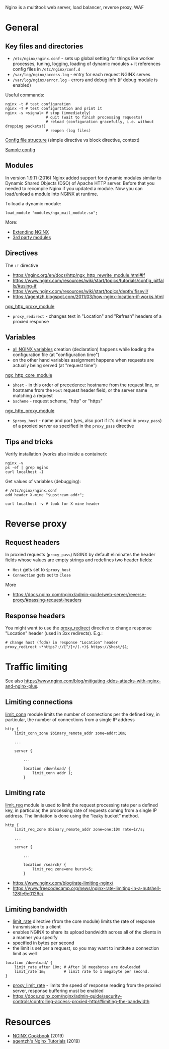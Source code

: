 Nginx is a multitool: web server, load balancer, reverse proxy, WAF

# General

## Key files and directories

* `/etc/nginx/nginx.conf` - sets up global setting for things like worker processes, tuning, logging, loading of dynamic modules + it references config files in `/etc/nginx/conf.d`
* `/var/log/nginx/access.log` - entry for each request NGINX serves
* `/var/log/nginx/error.log` - errors and debug info (if debug module is enabled)

Useful commands:

```
nginx -t # test configuration
nginx -T # test configurtation and print it
nginx -s <signal> # stop (immediately)
                  # quit (wait to finish processing requests)
                  # reload (configuration gracefully, i.e. without dropping packets!)
                  # reopen (log files) 
```

[Config file structure](https://nginx.org/en/docs/beginners_guide.html#conf_structure) (simple directive vs block directive, context)

[Sample config](https://www.nginx.com/resources/wiki/start/topics/examples/full/)

## Modules

In version 1.9.11 (2016) Nginx added support for dynamic modules similar to Dynamic Shared Objects (DSO) of Apache HTTP server. Before that you needed to recompile Nginx if you updated a module. Now you can load/unload a module into NGINX at runtime.

To load a dynamic module:

```
load_module "modules/ngx_mail_module.so";
```

More:

* [Extending NGINX](https://www.nginx.com/resources/wiki/extending/)
* [3rd party modules](https://www.nginx.com/resources/wiki/modules/)

## Directives

The `if` directive

* https://nginx.org/en/docs/http/ngx_http_rewrite_module.html#if
* https://www.nginx.com/resources/wiki/start/topics/tutorials/config_pitfalls/#using-if
* https://www.nginx.com/resources/wiki/start/topics/depth/ifisevil/
* https://agentzh.blogspot.com/2011/03/how-nginx-location-if-works.html

[ngx_http_proxy_module](https://nginx.org/en/docs/http/ngx_http_proxy_module.html)

* `proxy_redirect` - changes text in "Location" and "Refresh" headers of a proxied response

## Variables

* [all NGINX variables](http://nginx.org/en/docs/varindex.html) creation (declaration) happens while loading the configuration file (at "configuration time")
* on the other hand variables assignment happens when requests are actually being served (at "request time")

[ngx_http_core_module](http://nginx.org/en/docs/http/ngx_http_core_module.html)

* `$host` - in this order of precedence: hostname from the request line, or hostname from the `Host` request header field, or the server name matching a request
* `$scheme` - request scheme, "http" or "https"

[ngx_http_proxy_module](https://nginx.org/en/docs/http/ngx_http_proxy_module.html)

* `$proxy_host` - name and port (yes, also port if it's defined in `proxy_pass`) of a proxied server as specified in the `proxy_pass` directive

## Tips and tricks

Verify installation (works also inside a container):

```
nginx -v
ps -ef | grep nginx
curl localhost -I
```

Get values of variables (debugging):

```
# /etc/nginx/nginx.conf
add_header X-mine "$upstream_addr";

curl localhost -v # look for X-mine header
```

# Reverse proxy

## Request headers

In proxied requests (`proxy_pass`) NGINX by default eliminates the header fields whose values are empty strings and redefines two header fields:

* `Host` gets set to `$proxy_host`
* `Connection` gets set to `Close`

More

* https://docs.nginx.com/nginx/admin-guide/web-server/reverse-proxy/#passing-request-headers

## Response headers

You might want to use the [proxy_redirect](http://nginx.org/en/docs/http/ngx_http_proxy_module.html#proxy_redirect) directive to change response "Location" header (used in 3xx redirects). E.g.:

```
# change host (fqdn) in response "Location" header
proxy_redirect ~*https?://[^/]+/(.+)$ https://$host/$1;
```

# Traffic limiting

See also https://www.nginx.com/blog/mitigating-ddos-attacks-with-nginx-and-nginx-plus.

## Limiting connections

[limit_conn](http://nginx.org/en/docs/http/ngx_http_limit_conn_module.html) module limits the number of connections per the defined key, in particular, the number of connections from a single IP address

```
http {
    limit_conn_zone $binary_remote_addr zone=addr:10m;

    ...

    server {

        ...

        location /download/ {
            limit_conn addr 1;
        }
```

## Limiting rate

[limit_req](http://nginx.org/en/docs/http/ngx_http_limit_req_module.html) module is used to limit the request processing rate per a defined key, in particular, the processing rate of requests coming from a single IP address. The limitation is done using the “leaky bucket” method.

```
http {
    limit_req_zone $binary_remote_addr zone=one:10m rate=1r/s;

    ...

    server {

        ...

        location /search/ {
            limit_req zone=one burst=5;
        }
```

* https://www.nginx.com/blog/rate-limiting-nginx/
* https://www.freecodecamp.org/news/nginx-rate-limiting-in-a-nutshell-128fe9e0126c/

## Limiting bandwidth

* [limit_rate](http://nginx.org/en/docs/http/ngx_http_core_module.html#limit_rate) directive (from the core module) limits the rate of response transmission to a client
* enables NGINX to share its upload bandwidth across all of the clients in a manner you specify
* specified in bytes per second
* the limit is set per a request, so you may want to institute a connection limit as well

```
location /download/ {
    limit_rate_after 10m; # After 10 megabytes are dowloaded
    limit_rate 1m;        # limit rate to 1 megabyte per second.
}
```

* [proxy_limit_rate](https://nginx.org/en/docs/http/ngx_http_proxy_module.html#proxy_limit_rate) - limits the speed of response reading from the proxied server, response buffering must be enabled
* https://docs.nginx.com/nginx/admin-guide/security-controls/controlling-access-proxied-http/#limiting-the-bandwidth

# Resources

* [NGINX Cookbook](https://learning.oreilly.com/library/view/nginx-cookbook/9781492049098/) (2019)
* [agentzh's Nginx Tutorials](https://openresty.org/download/agentzh-nginx-tutorials-en.html) (2019)
